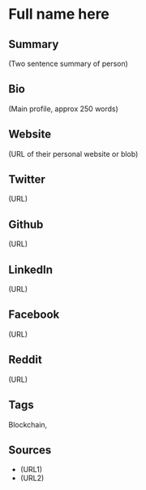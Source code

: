 # Full name here

## Summary
(Two sentence summary of person)

## Bio
(Main profile, approx 250 words)

## Website
(URL of their personal website or blob)

## Twitter
(URL)

## Github
(URL)

## LinkedIn
(URL)

## Facebook
(URL)

## Reddit
(URL)

## Tags
Blockchain,

## Sources
* (URL1)
* (URL2)
